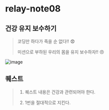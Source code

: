 # relay-note08

## 건강 유지 보수하기

> 코딩만 하다가 죽을 순 없다!! 😨
> 
> 미션으로 부하된 우리의 몸을 유지 보수하자!! 😠

![image](https://github.com/user-attachments/assets/4985e28e-4ce2-4c5c-99ee-764841833579)


## 퀘스트

> 1. 퀘스트 내용은 건강과 관련되어야 한다.
>
> 2. 1번을 절대적으로 지킨다.

